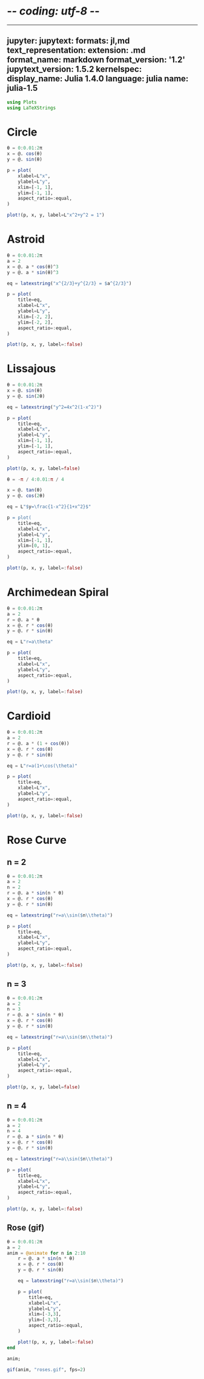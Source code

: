 # -*- coding: utf-8 -*-
---
jupyter:
  jupytext:
    formats: jl,md
    text_representation:
      extension: .md
      format_name: markdown
      format_version: '1.2'
      jupytext_version: 1.5.2
  kernelspec:
    display_name: Julia 1.4.0
    language: julia
    name: julia-1.5
---

```julia
using Plots
using LaTeXStrings
```

# Circle

```julia
θ = 0:0.01:2π
x = @. cos(θ)
y = @. sin(θ)

p = plot(
    xlabel=L"x",
    ylabel=L"y",
    xlim=[-1, 1],
    ylim=[-1, 1],
    aspect_ratio=:equal,
)

plot!(p, x, y, label=L"x^2+y^2 = 1")
```

# Astroid

```julia
θ = 0:0.01:2π
a = 2
x = @. a * cos(θ)^3
y = @. a * sin(θ)^3

eq = latexstring("x^{2/3}+y^{2/3} = $a^{2/3}")

p = plot(
    title=eq,
    xlabel=L"x",
    ylabel=L"y",
    xlim=[-2, 2],
    ylim=[-2, 2],
    aspect_ratio=:equal,
)

plot!(p, x, y, label=:false)
```

# Lissajous

```julia
θ = 0:0.01:2π
x = @. sin(θ)
y = @. sin(2θ)

eq = latexstring("y^2=4x^2(1-x^2)")

p = plot(
    title=eq,
    xlabel=L"x",
    ylabel=L"y",
    xlim=[-1, 1],
    ylim=[-1, 1],
    aspect_ratio=:equal,
)

plot!(p, x, y, label=false)
```

```julia
θ = -π / 4:0.01:π / 4

x = @. tan(θ)
y = @. cos(2θ)

eq = L"$y=\frac{1-x^2}{1+x^2}$"

p = plot(
    title=eq,
    xlabel=L"x",
    ylabel=L"y",
    xlim=[-1, 1],
    ylim=[0, 1],
    aspect_ratio=:equal,
)

plot!(p, x, y, label=:false)
```

# Archimedean Spiral

```julia
θ = 0:0.01:2π
a = 2
r = @. a * θ
x = @. r * cos(θ)
y = @. r * sin(θ)

eq = L"r=a\theta"

p = plot(
    title=eq,
    xlabel=L"x",
    ylabel=L"y",
    aspect_ratio=:equal,
)

plot!(p, x, y, label=:false)
```

# Cardioid 

```julia
θ = 0:0.01:2π
a = 2
r = @. a * (1 + cos(θ))
x = @. r * cos(θ)
y = @. r * sin(θ)

eq = L"r=a(1+\cos(\theta)"

p = plot(
    title=eq,
    xlabel=L"x",
    ylabel=L"y",
    aspect_ratio=:equal,
)

plot!(p, x, y, label=:false)
```

# Rose Curve


## n = 2

```julia
θ = 0:0.01:2π
a = 2
n = 2
r = @. a * sin(n * θ)
x = @. r * cos(θ)
y = @. r * sin(θ)

eq = latexstring("r=a\\sin($n\\theta)")

p = plot(
    title=eq,
    xlabel=L"x",
    ylabel=L"y",
    aspect_ratio=:equal,
)

plot!(p, x, y, label=:false)
```

## n = 3

```julia
θ = 0:0.01:2π
a = 2
n = 3
r = @. a * sin(n * θ)
x = @. r * cos(θ)
y = @. r * sin(θ)

eq = latexstring("r=a\\sin($n\\theta)")

p = plot(
    title=eq,
    xlabel=L"x",
    ylabel=L"y",
    aspect_ratio=:equal,
)

plot!(p, x, y, label=false)
```

## n = 4

```julia
θ = 0:0.01:2π
a = 2
n = 4
r = @. a * sin(n * θ)
x = @. r * cos(θ)
y = @. r * sin(θ)

eq = latexstring("r=a\\sin($n\\theta)")

p = plot(
    title=eq,
    xlabel=L"x",
    ylabel=L"y",
    aspect_ratio=:equal,
)

plot!(p, x, y, label=:false)
```

## Rose (gif)

```julia
θ = 0:0.01:2π
a = 2
anim = @animate for n in 2:10
    r = @. a * sin(n * θ)
    x = @. r * cos(θ)
    y = @. r * sin(θ)

    eq = latexstring("r=a\\sin($n\\theta)")

    p = plot(
        title=eq,
        xlabel=L"x",
        ylabel=L"y",
        xlim=[-3,3],
        ylim=[-3,3],
        aspect_ratio=:equal,
    )

    plot!(p, x, y, label=:false)
end

anim;
```

```julia
gif(anim, "roses.gif", fps=2)
```
